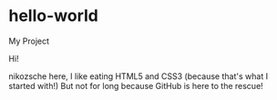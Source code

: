 # hello-world
My Project

Hi!

nikozsche here, I like eating HTML5 and CSS3 (because that's what I started with!)
But not for long because GitHub is here to the rescue!
